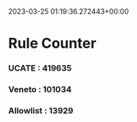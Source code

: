 2023-03-25 01:19:36.272443+00:00
# Rule Counter 
 ### UCATE : 419635

 ### Veneto : 101034

 ### Allowlist : 13929